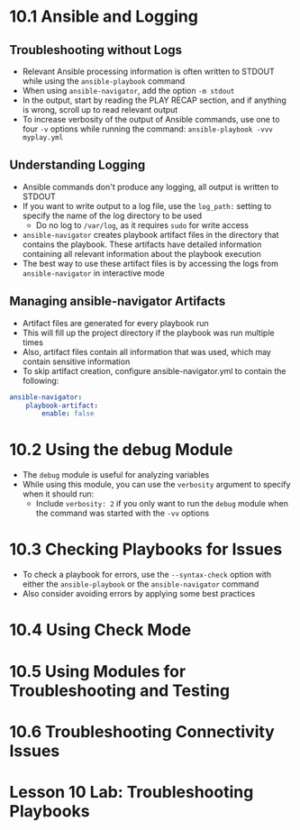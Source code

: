 # 10.1 Ansible and Logging
## Troubleshooting without Logs
- Relevant Ansible processing information is often written to STDOUT while using the `ansible-playbook` command
- When using `ansible-navigator`, add the option `-m stdout`
- In the output, start by reading the PLAY RECAP section, and if anything is wrong, scroll up to read relevant output
- To increase verbosity of the output of Ansible commands, use one to four `-v` options while running the command: `ansible-playbook -vvv myplay.yml` 

## Understanding Logging
- Ansible commands don't produce any logging, all output is written to STDOUT
- If you want to write output to a log file, use the `log_path:` setting to specify the name of the log directory to be used
  - Do no log to `/var/log`, as it requires `sudo` for write access
- `ansible-navigator` creates playbook artifact files in the directory that contains the playbook. These artifacts have detailed information containing all relevant information about the playbook execution
- The best way to use these artifact files is by accessing the logs from `ansible-navigator` in interactive mode

## Managing ansible-navigator Artifacts
- Artifact files are generated for every playbook run
- This will fill up the project directory if the playbook was run multiple times
- Also, artifact files contain all information that was used, which may contain sensitive information
- To skip artifact creation, configure ansible-navigator.yml to contain the following:

```yml
ansible-navigator:
    playbook-artifact:
        enable: false
```

# 10.2 Using the debug Module
- The `debug` module is useful for analyzing variables
- While using this module, you can use the `verbosity` argument to specify when it should run:
  - Include `verbosity: 2` if you only want to run the `debug` module when the command was started with the `-vv` options

# 10.3 Checking Playbooks for Issues
- To check a playbook for errors, use the `--syntax-check` option with either the `ansible-playbook` or the `ansible-navigator` command
- Also consider avoiding errors by applying some best practices

# 10.4 Using Check Mode
# 10.5 Using Modules for Troubleshooting and Testing
# 10.6 Troubleshooting Connectivity Issues
# Lesson 10 Lab: Troubleshooting Playbooks